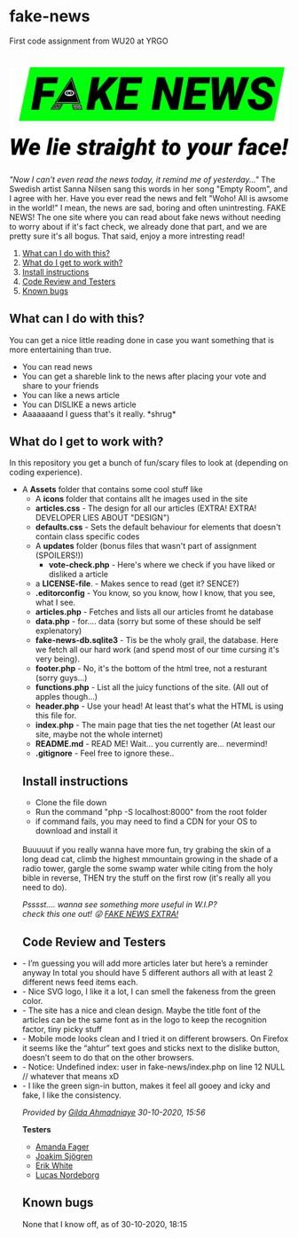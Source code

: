 # fake-news
First code assignment from WU20 at YRGO

<h1><img src="/Assets/icons/fake_news_medium.svg"></h1>

<p>
    <em>"Now I can't even read the news today, it remind me of yesterday..."</em>
            The Swedish artist Sanna Nilsen sang this words in her song "Empty Room", and I agree with her.
            Have you ever read the news and felt "Woho! All is awsome in the world!" I mean, the news are sad, boring and often unintresting.
            FAKE NEWS! The one site where you can read about fake news without needing to worry about if it's fact check, we already done that part,
            and we are pretty sure it's all bogus. That said, enjoy a more intresting read!
</p>

<nav>
    <ol>
        <li><a href="https://github.com/JoeyJaySWE/fake-news#what-can-i-do-with-this">What can I do with this?</a></li>
        <li><a href="https://github.com/JoeyJaySWE/fake-news#what-do-i-get-to-work-with">What do I get to work with?</a></li>
        <li><a href="https://github.com/JoeyJaySWE/fake-news#install-instructions">Install instructions</a></li>
        <li><a href="https://github.com/JoeyJaySWE/fake-news#code-review-and-testers">Code Review and Testers</a></li>
    <li><a href="https://github.com/JoeyJaySWE/fake-news#known-bugs">Known bugs</a></li>
    </ol>
</nav>

<h2>What can I do with this?</h2>

<p>
    You can get a nice little reading done in case you want something that is more entertaining than true.
    <ul>
        <li>You can read news</li>
        <li>You can get a shareble link to the news after placing your vote and share to your friends</li>
        <li>You can like a news article</li>
        <li>You can DISLIKE a news article</li>
        <li>Aaaaaaand I guess that's it really. *shrug*</li>
    </ul> 
</p>

<h2>What do I get to work with?</h2>

In this repository you get a bunch of fun/scary files to look at (depending on coding experience).
<ul>
    <li> 
        A <strong>Assets</strong> folder that contains some cool stuff like
        <ul>
            <li>A <strong>icons</strong> folder that contains allt he images used in the site</li>
            <li><strong>articles.css</strong> - The design for all our articles (EXTRA! EXTRA! DEVELOPER LIES ABOUT "DESIGN")</li>
            <li><strong>defaults.css</strong> - Sets the default behaviour for elements that doesn't contain class specific codes</li>
    </li>
    <li>
        A <strong>updates</strong> folder (bonus files that wasn't part of assignment (SPOILERS!))
        <ul>
            <li><strong>vote-check.php</strong> - Here's where we check if you have liked or disliked a article</li>
        </ul>
    </li>
    <li>a <strong>LICENSE-file</strong>. - Makes sence to read (get it? SENCE?)</li>
    <li><strong>.editorconfig</strong> - You know, so you know, how I know, that you see, what I see.</li>
    <li><strong>articles.php</strong> - Fetches and lists all our articles fromt he database</li>
    <li><strong>data.php</strong> - for.... data (sorry but some of these should be self explenatory)</li>
    <li><strong>fake-news-db.sqlite3</strong> - Tis be the wholy grail, the database. Here we fetch all our hard work (and spend most of our time cursing it's very being).</li>
    <li><strong>footer.php</strong> - No, it's the bottom of the html tree, not a resturant (sorry guys...)</li>
    <li><strong>functions.php</strong> - List all the juicy functions of the site. (All out of apples though...)</li>
    <li><strong>header.php</strong> - Use your head! At least that's what the HTML is using this file for.</li>
    <li><strong>index.php</strong> - The main page that ties the net together (At least our site, maybe not the whole internet)</li>
    <li><strong>README.md</strong> - READ ME! Wait... you currently are... nevermind!</li>
    <li><strong>.gitignore</strong> - Feel free to ignore these..</li>
</ul>


<h2>Install instructions</h2>
<p>
    <ul>
        <li>Clone the file down</li>
        <li>Run the command "php -S localhost:8000" from the root folder</li>
        <li>if command fails, you may need to find a CDN for your OS to download and install it</li>
    </ul>
     <br>
    Buuuuut if you really wanna have more fun, try grabing the skin of a long dead cat,
    climb the highest mmountain growing in the shade of a radio tower, 
    gargle the some swamp water while citing from the holy bible in reverse,
    THEN try the stuff on the first row (it's really all you need to do).
</p>
<em>Psssst.... wanna see something more useful in W.I.P?<br> check this one out! &#128540; <a href="https://github.com/JoeyJaySWE/Fake-News-Extra">FAKE NEWS EXTRA!</a></em>

<h2>Code Review and Testers</h2>

<li>- I’m guessing you will add more articles later but here’s a reminder anyway In total you should have 5 different authors all with at least 2 different news feed items each.</li>

<li>- Nice SVG logo, I like it a lot, I can smell the fakeness from the green color. </li>

<li>- The site has a nice and clean design. Maybe the title font of the articles can be the same font as in the logo to keep the recognition factor, tiny picky stuff</li>

<li>- Mobile mode looks clean and I tried it on different browsers. On Firefox it seems like the “ahtur” text goes and sticks next to the dislike button, doesn’t seem to do that on the other browsers. </li>

<li>- Notice: Undefined index: user in fake-news/index.php on line 12 NULL // whatever that means xD</li>

<li>- I like the green sign-in button, makes it feel all gooey and icky and fake, I like the consistency.</li>

<em> Provided by <a href="https://github.com/gillybeans/">Gilda Ahmadniaye</a> <time>30-10-2020, 15:56</time></em>

<strong>Testers</strong>
<ul>
    <li>
        <a href="https://github.com/amandafager">Amanda Fager</a> 
    </li>
    <li>
        <a href="https://github.com/JoakimSjogren">Joakim Sjögren</a> 
    </li>
    <li>
        <a href="https://github.com/nausea87">Erik White</a>
    </li>
    <li>
        <a href="https://github.com/pnpjss">Lucas Nordeborg</a>
    </li>
</ul>

<h2>Known bugs</h2>

None that I know off, as of <time>30-10-2020, 18:15</time>
